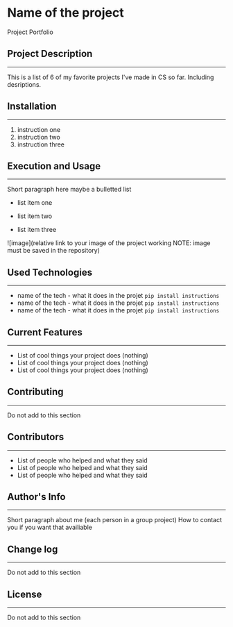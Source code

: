 # Name of the project
Project Portfolio
## Project Description
---
This is a list of 6 of my favorite projects I've made in CS so far. Including desriptions.

## Installation
---
1. instruction one
2. instruction two
3. instruction three  

## Execution and Usage
---
Short paragraph here maybe a bulletted list

+ list item one
- list item two
* list item three

![image](relative link to your image of the project working NOTE: image must be saved in the repository)  

## Used Technologies
---
+ name of the tech - what it does in the projet
`pip install instructions`
+ name of the tech - what it does in the projet
`pip install instructions`
+ name of the tech - what it does in the projet
`pip install instructions`  

## Current Features
---
- List of cool things your project does (nothing)
- List of cool things your project does (nothing)
- List of cool things your project does (nothing)  

## Contributing
---
Do not add to this section  

## Contributors
---
* List of people who helped and what they said
* List of people who helped and what they said
* List of people who helped and what they said  

## Author's Info
---
Short paragraph about me (each person in a group project)
How to contact you if you want that availiable  

## Change log
---
Do not add to this section  

## License
---
Do not add to this section  